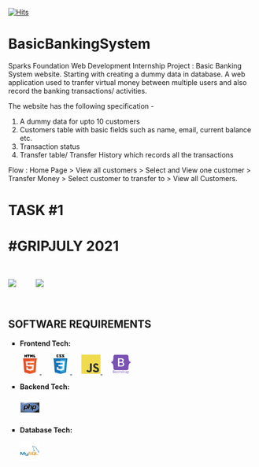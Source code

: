[![Hits](https://hits.seeyoufarm.com/api/count/incr/badge.svg?url=https%3A%2F%2Fgithub.com%2FTG922%2FBasic-Banking-System%2Fedit%2Fmain%2FREADME.md&count_bg=%2379C83D&title_bg=%23555555&icon=&icon_color=%23E7E7E7&title=VIEWS&edge_flat=false)](https://hits.seeyoufarm.com)

# BasicBankingSystem
Sparks Foundation Web Development Internship Project : Basic Banking System website.
Starting with creating a dummy data in database.
A web application used to tranfer virtual money between multiple users and also record the banking transactions/ activities.

The website has the following specification -
1. A dummy data for upto 10 customers
2. Customers table with basic fields such as name, email, current balance etc.
3. Transaction status
3. Transfer table/ Transfer History which records all the transactions

Flow : Home Page > View all customers > Select and View one customer > Transfer Money > Select customer to transfer to > View all Customers.

# TASK #1

#  #GRIPJULY 2021

<br>

![](https://img.shields.io/github/stars/Candida18/GRIP?style=for-the-badge) &emsp; &emsp;
![](https://img.shields.io/github/forks/Candida18/GRIP?style=for-the-badge) &emsp; &emsp;

<br>

## SOFTWARE REQUIREMENTS

<ul type="square">
  <li> <b> Frontend Tech: </b>
       <p align="left"> 
          <a href="https://www.w3.org/html/" target="_blank" > 
            <img src="https://raw.githubusercontent.com/devicons/devicon/master/icons/html5/html5-original-wordmark.svg" alt="html5" width="40" height="40"/> 
          </a>    
         &emsp;
          <a href="https://www.w3schools.com/css/" target="_blank">
            <img src="https://raw.githubusercontent.com/devicons/devicon/master/icons/css3/css3-original-wordmark.svg" alt="css3" width="40" height="40"/> 
          </a> 
         &emsp;
         <a href="https://developer.mozilla.org/en-US/docs/Web/JavaScript" target="_blank"> 
           <img src="https://raw.githubusercontent.com/devicons/devicon/master/icons/javascript/javascript-original.svg" alt="javascript" width="40" height="40"/>
         </a>
         &emsp;
          <a href="https://getbootstrap.com" target="_blank"> 
            <img src="https://raw.githubusercontent.com/devicons/devicon/master/icons/bootstrap/bootstrap-plain-wordmark.svg" alt="bootstrap" width="40" height="40"/> 
          </a>
        </p> 
  </li>
 <li> <b> Backend Tech: </b>
     <p align = "left">
        <a href="https://www.php.net" target="_blank"> 
          <img src="https://raw.githubusercontent.com/devicons/devicon/master/icons/php/php-original.svg" alt="php" width="40" height="40"/> 
       </a>
     </p>
   </li>

  <li> <b> Database Tech: </b>
     <p align="left"> 
       <a href="https://www.mysql.com/" target="_blank">
         <img src="https://raw.githubusercontent.com/devicons/devicon/master/icons/mysql/mysql-original-wordmark.svg" alt="mysql" width="40" height="40"/> 
       </a> 
</p>
   </li>
  </ul>
  
  
